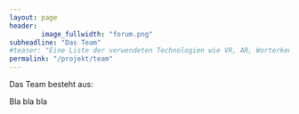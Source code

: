 ```yaml
---
layout: page
header:
        image_fullwidth: "forum.png"
subheadline: "Das Team"
#teaser: "Eine Liste der verwendeten Technologien wie VR, AR, Worterkennung, etc."
permalink: "/projekt/team"
---
```


Das Team besteht aus:

Bla bla bla

